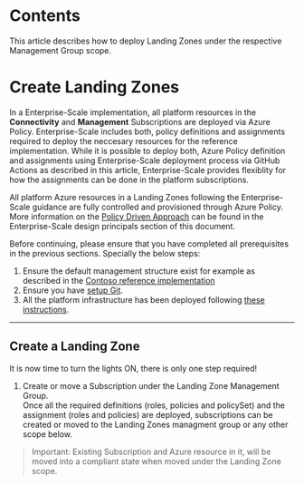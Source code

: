 
# Contents

This article describes how to deploy Landing Zones under the respective Management Group scope.

# Create Landing Zones

In a Enterprise-Scale implementation, all platform resources in the __Connectivity__ and __Management__ Subscriptions are deployed via Azure Policy. Enterprise-Scale includes both, policy definitions and assignments required to deploy the neccesary resources for the reference implementation. While it is possible to deploy both, Azure Policy definition and assignments using Enterprise-Scale deployment process via GitHub Actions as described in this article, Enterprise-Scale provides flexiblity for how the assignments can be done in the platform subscriptions.

All platform Azure resources in a Landing Zones following the Enterprise-Scale guidance are fully controlled and provisioned through Azure Policy. More information on the [Policy Driven Approach](https://docs.microsoft.com/en-us/azure/cloud-adoption-framework/ready/enterprise-scale/design-principles) can be found in the Enterprise-Scale design principals section of this document.

Before continuing, please ensure that you have completed all prerequisites in the previous sections. Specially the below steps:

1. Ensure the default management structure exist for example as described in the [Contoso reference implementation](../reference/contoso/Readme.md)
2. Ensure you have [setup Git](setup-github.md).
3. All the platform infrastructure has been deployed following [these instructions](./Deploy-platform-infra.md).

---

## Create a Landing Zone

It is now time to turn the lights ON, there is only one step required!

1. Create or move a Subscription under the Landing Zone Management Group.  
   Once all the required definitions (roles, policies and policySet) and the assignment (roles and policies) are deployed, subscriptions can be created or moved to the Landing Zones managment group or any other scope below.

> Important: Existing Subscription and Azure resource in it, will be moved into a compliant state when moved under the Landing Zone scope.
